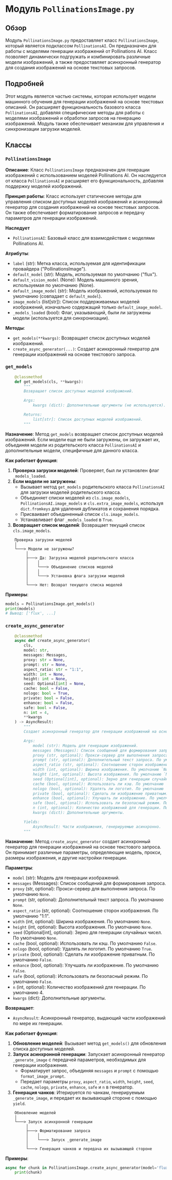 # Модуль `PollinationsImage.py`

## Обзор

Модуль `PollinationsImage.py` предоставляет класс `PollinationsImage`, который является подклассом `PollinationsAI`. Он предназначен для работы с моделями генерации изображений от Pollinations AI. Класс позволяет динамически подгружать и комбинировать различные модели изображений, а также предоставляет асинхронный генератор для создания изображений на основе текстовых запросов.

## Подробней

Этот модуль является частью системы, которая использует модели машинного обучения для генерации изображений на основе текстовых описаний. Он расширяет функциональность базового класса `PollinationsAI`, добавляя специфические методы для работы с моделями изображений и обработки запросов на генерацию изображений. Модуль также обеспечивает механизм для управления и синхронизации загрузки моделей.

## Классы

### `PollinationsImage`

**Описание**: Класс `PollinationsImage` предназначен для генерации изображений с использованием моделей Pollinations AI. Он наследуется от класса `PollinationsAI` и расширяет его функциональность, добавляя поддержку моделей изображений.

**Принцип работы**:
Класс использует статические методы для управления списком доступных моделей изображений и асинхронный генератор для создания изображений на основе текстовых запросов. Он также обеспечивает форматирование запросов и передачу параметров для генерации изображений.

**Наследует**
- `PollinationsAI`: Базовый класс для взаимодействия с моделями Pollinations AI.

**Атрибуты**:
- `label` (str): Метка класса, используемая для идентификации провайдера ("PollinationsImage").
- `default_model` (str): Модель, используемая по умолчанию ("flux").
- `default_vision_model` (None): Модель машинного зрения, используемая по умолчанию (None).
- `default_image_model` (str): Модель изображений, используемая по умолчанию (совпадает с `default_model`).
- `image_models` (list[str]): Список поддерживаемых моделей изображений, изначально содержащий только `default_image_model`.
- `_models_loaded` (bool): Флаг, указывающий, были ли загружены модели (используется для синхронизации).

**Методы**:
- `get_models(**kwargs)`: Возвращает список доступных моделей изображений.
- `create_async_generator(...)`: Создает асинхронный генератор для генерации изображений на основе текстового запроса.

### `get_models`

```python
    @classmethod
    def get_models(cls, **kwargs):
        """
        Возвращает список доступных моделей изображений.

        Args:
            kwargs (dict): Дополнительные аргументы (не используются).

        Returns:
            list[str]: Список доступных моделей изображений.
        """
```

**Назначение**: Метод `get_models` возвращает список доступных моделей изображений. Если модели еще не были загружены, он загружает их, объединяя модели из родительского класса `PollinationsAI` и дополнительные модели, специфичные для данного класса.

**Как работает функция**:

1.  **Проверка загрузки моделей**: Проверяет, был ли установлен флаг `_models_loaded`.
2.  **Если модели не загружены**:
    *   Вызывает метод `get_models` родительского класса `PollinationsAI` для загрузки моделей родительского класса.
    *   Объединяет списки моделей из `cls.image_models`, `PollinationsAI.image_models` и `cls.extra_image_models`, используя `dict.fromkeys` для удаления дубликатов и сохранения порядка.
    *   Присваивает объединенный список `cls.image_models`.
    *   Устанавливает флаг `_models_loaded` в `True`.
3.  **Возвращает список моделей**: Возвращает текущий список `cls.image_models`.

```
    Проверка загрузки моделей
    │
    └───> Модели не загружены?
         │
         ├───> Да: Загрузка моделей родительского класса
         │    │
         │    └───> Объединение списков моделей
         │    │
         │    └───> Установка флага загрузки моделей
         │
         └───> Нет: Возврат текущего списка моделей
```

**Примеры**:

```python
models = PollinationsImage.get_models()
print(models)
# Вывод: ['flux', ...]
```

### `create_async_generator`

```python
    @classmethod
    async def create_async_generator(
        cls,
        model: str,
        messages: Messages,
        proxy: str = None,
        prompt: str = None,
        aspect_ratio: str = "1:1",
        width: int = None,
        height: int = None,
        seed: Optional[int] = None,
        cache: bool = False,
        nologo: bool = True,
        private: bool = False,
        enhance: bool = False,
        safe: bool = False,
        n: int = 4,
        **kwargs
    ) -> AsyncResult:
        """
        Создает асинхронный генератор для генерации изображений на основе текстового запроса.

        Args:
            model (str): Модель для генерации изображений.
            messages (Messages): Список сообщений для формирования запроса.
            proxy (str, optional): Прокси-сервер для выполнения запроса. По умолчанию `None`.
            prompt (str, optional): Дополнительный текст запроса. По умолчанию `None`.
            aspect_ratio (str, optional): Соотношение сторон изображения. По умолчанию "1:1".
            width (int, optional): Ширина изображения. По умолчанию `None`.
            height (int, optional): Высота изображения. По умолчанию `None`.
            seed (Optional[int], optional): Зерно для генерации случайных чисел. По умолчанию `None`.
            cache (bool, optional): Использовать ли кэш. По умолчанию `False`.
            nologo (bool, optional): Удалять ли логотип. По умолчанию `True`.
            private (bool, optional): Сделать ли изображение приватным. По умолчанию `False`.
            enhance (bool, optional): Улучшать ли изображение. По умолчанию `False`.
            safe (bool, optional): Использовать ли безопасный режим. По умолчанию `False`.
            n (int, optional): Количество изображений для генерации. По умолчанию 4.
            kwargs (dict): Дополнительные аргументы.

        Yields:
            AsyncResult: Части изображения, генерируемые асинхронно.
        """
```

**Назначение**: Метод `create_async_generator` создает асинхронный генератор для генерации изображений на основе текстового запроса. Он принимает различные параметры, определяющие модель, прокси, размеры изображения, и другие настройки генерации.

**Параметры**:
- `model` (str): Модель для генерации изображений.
- `messages` (Messages): Список сообщений для формирования запроса.
- `proxy` (str, optional): Прокси-сервер для выполнения запроса. По умолчанию `None`.
- `prompt` (str, optional): Дополнительный текст запроса. По умолчанию `None`.
- `aspect_ratio` (str, optional): Соотношение сторон изображения. По умолчанию "1:1".
- `width` (int, optional): Ширина изображения. По умолчанию `None`.
- `height` (int, optional): Высота изображения. По умолчанию `None`.
- `seed` (Optional[int], optional): Зерно для генерации случайных чисел. По умолчанию `None`.
- `cache` (bool, optional): Использовать ли кэш. По умолчанию `False`.
- `nologo` (bool, optional): Удалять ли логотип. По умолчанию `True`.
- `private` (bool, optional): Сделать ли изображение приватным. По умолчанию `False`.
- `enhance` (bool, optional): Улучшать ли изображение. По умолчанию `False`.
- `safe` (bool, optional): Использовать ли безопасный режим. По умолчанию `False`.
- `n` (int, optional): Количество изображений для генерации. По умолчанию 4.
- `kwargs` (dict): Дополнительные аргументы.

**Возвращает**:
- `AsyncResult`: Асинхронный генератор, выдающий части изображений по мере их генерации.

**Как работает функция**:

1.  **Обновление моделей**: Вызывает метод `get_models()` для обновления списка доступных моделей.
2.  **Запуск асинхронной генерации**: Запускает асинхронный генератор `_generate_image` с передачей параметров, необходимых для генерации изображения.
    *   Форматирует запрос, объединяя `messages` и `prompt` с помощью `format_image_prompt`.
    *   Передает параметры `proxy`, `aspect_ratio`, `width`, `height`, `seed`, `cache`, `nologo`, `private`, `enhance`, `safe` и `n` в генератор.
3.  **Генерация чанков**: Итерируется по чанкам, генерируемым `_generate_image`, и передает их вызывающей стороне с помощью `yield`.

```
    Обновление моделей
    │
    └───> Запуск асинхронной генерации
         │
         ├───> Форматирование запроса
         │    │
         │    └───> Запуск _generate_image
         │
         └───> Генерация чанков и передача их вызывающей стороне
```

**Примеры**:

```python
async for chunk in PollinationsImage.create_async_generator(model='flux', messages=['cat']):
    print(chunk)